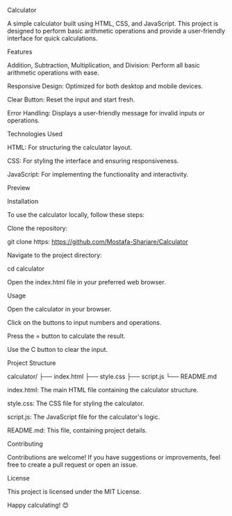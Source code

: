 Calculator

A simple calculator built using HTML, CSS, and JavaScript. This project is designed to perform basic arithmetic operations and provide a user-friendly interface for quick calculations.

Features

Addition, Subtraction, Multiplication, and Division: Perform all basic arithmetic operations with ease.

Responsive Design: Optimized for both desktop and mobile devices.

Clear Button: Reset the input and start fresh.

Error Handling: Displays a user-friendly message for invalid inputs or operations.

Technologies Used

HTML: For structuring the calculator layout.

CSS: For styling the interface and ensuring responsiveness.

JavaScript: For implementing the functionality and interactivity.

Preview



Installation

To use the calculator locally, follow these steps:

Clone the repository:

git clone https: https://github.com/Mostafa-Shariare/Calculator

Navigate to the project directory:

cd calculator

Open the index.html file in your preferred web browser.

Usage

Open the calculator in your browser.

Click on the buttons to input numbers and operations.

Press the = button to calculate the result.

Use the C button to clear the input.

Project Structure

calculator/
├── index.html
├── style.css
├── script.js
└── README.md

index.html: The main HTML file containing the calculator structure.

style.css: The CSS file for styling the calculator.

script.js: The JavaScript file for the calculator's logic.

README.md: This file, containing project details.

Contributing

Contributions are welcome! If you have suggestions or improvements, feel free to create a pull request or open an issue.

License

This project is licensed under the MIT License.

Happy calculating! 😊
